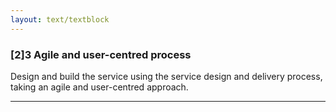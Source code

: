 ```yaml
---
layout: text/textblock
---
```


### [2]3 Agile and user-centred process

Design and build the service using the service design and delivery process, taking an agile and user-centred approach.

___
